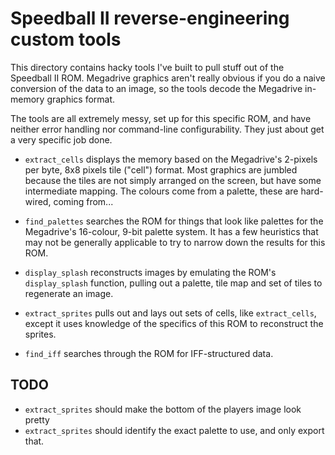 # Speedball II reverse-engineering custom tools

This directory contains hacky tools I've built to pull stuff out of
the Speedball II ROM. Megadrive graphics aren't really obvious if you
do a naive conversion of the data to an image, so the tools decode the
Megadrive in-memory graphics format.

The tools are all extremely messy, set up for this specific ROM, and
have neither error handling nor command-line configurability. They
just about get a very specific job done.

 * `extract_cells` displays the memory based on the Megadrive's
   2-pixels per byte, 8x8 pixels tile ("cell") format. Most graphics
   are jumbled because the tiles are not simply arranged on the
   screen, but have some intermediate mapping. The colours come from a
   palette, these are hard-wired, coming from...

 * `find_palettes` searches the ROM for things that look like palettes
   for the Megadrive's 16-colour, 9-bit palette system. It has a few
   heuristics that may not be generally applicable to try to narrow
   down the results for this ROM.

 * `display_splash` reconstructs images by emulating the ROM's
   `display_splash` function, pulling out a palette, tile map and set
   of tiles to regenerate an image.

 * `extract_sprites` pulls out and lays out sets of cells, like
   `extract_cells`, except it uses knowledge of the specifics of this
   ROM to reconstruct the sprites.

 * `find_iff` searches through the ROM for IFF-structured data.

## TODO

 * `extract_sprites` should make the bottom of the players image look pretty
 * `extract_sprites` should identify the exact palette to use, and
   only export that.
